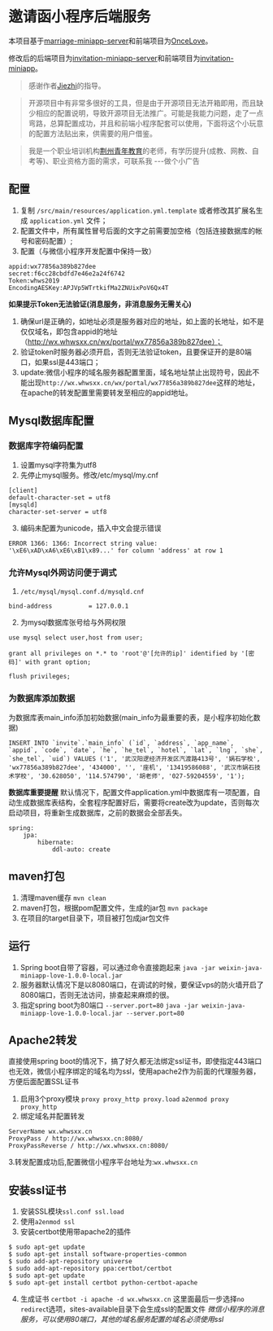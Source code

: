 # 邀请函小程序后端服务
本项目基于[marriage-miniapp-server](https://github.com/Jiezhi/marriage-miniapp-server)和前端项目为[OnceLove](https://github.com/Jiezhi/OnceLove)。

修改后的后端项目为[invitation-miniapp-server](https://github.com/hrmzone/invitation-miniapp-server/)和前端项目为[invitation-miniapp](https://github.com/hrmzone/invitation-miniapp)。

> 感谢作者[Jiezhi](https://github.com/Jiezhi)的指导。

> 开源项目中有非常多很好的工具，但是由于开源项目无法开箱即用，而且缺少相应的配置说明，导致开源项目无法推广。可能是我能力问题，走了一点弯路，总算配置成功，并且和前端小程序配套可以使用，下面将这个小玩意的配置方法贴出来，供需要的用户借鉴。

> 我是一个职业培训机构[荆州青年教育](https://jzyouth.com)的老师，有学历提升(成教、网教、自考等)、职业资格方面的需求，可联系我    ---做个小广告

## 配置
1. 复制 `/src/main/resources/application.yml.template` 或者修改其扩展名生成 `application.yml` 文件；
2. 配置文件中，所有属性冒号后面的文字之前需要加空格（包括连接数据库的帐号和密码配置）;
3. 配置（与微信小程序开发配置中保持一致）

```
appid:wx77856a389b827dee
secret:f6cc28cbdfd7e46e2a24f6742
Token:whws2019
EncodingAESKey:APJVp5WTrtkifMa2ZNUixPoV6Qx4T
```

**如果提示Token无法验证(消息服务，非消息服务无需关心)**

1. 确保url是正确的，如地址必须是服务器对应的地址，如上面的长地址，如不是仅仅域名，即包含appid的地址（http://wx.whwsxx.cn/wx/portal/wx77856a389b827dee）；
2. 验证token时服务器必须开启，否则无法验证token，且要保证开的是80端口，如果ssl是443端口；
3. update:微信小程序的域名服务器配置里面，域名地址禁止出现符号，因此不能出现`http://wx.whwsxx.cn/wx/portal/wx77856a389b827dee`这样的地址，在apache的转发配置里需要转发至相应的appid地址。

## Mysql数据库配置
### 数据库字符编码配置
1. 设置mysql字符集为utf8
2. 先停止mysql服务。修改/etc/mysql/my.cnf

```
[client]
default-character-set = utf8
[mysqld]
character-set-server = utf8
```

3. 编码未配置为unicode，插入中文会提示错误

```
ERROR 1366: 1366: Incorrect string value: '\xE6\xAD\xA6\xE6\xB1\x89...' for column 'address' at row 1
```

### 允许Mysql外网访问便于调式
1. `/etc/mysql/mysql.conf.d/mysqld.cnf`

```
bind-address          = 127.0.0.1
```

2. 为mysql数据库张号给与外网权限

```
use mysql select user,host from user;

grant all privileges on *.* to 'root'@'[允许的ip]' identified by '[密码]' with grant option;

flush privileges;
```

### 为数据库添加数据
为数据库表main_info添加初始数据(main_info为最重要的表，是小程序初始化数据)

```
INSERT INTO `invite`.`main_info` (`id`, `address`, `app_name`, `appid`, `code`, `date`, `he`, `he_tel`, `hotel`, `lat`, `lng`, `she`, `she_tel`, `uid`) VALUES ('1', '武汉阳逻经济开发区汽渡路413号', '娲石学校', 'wx77856a389b827dee', '434000', '', '座机', '13419586088', '武汉市娲石技术学校', '30.628050', '114.574790', '胡老师', '027-59204559', '1');
```
**数据库重要提醒**
默认情况下，配置文件application.yml中数据库有一项配置，自动生成数据库表结构，全套程序配置好后，需要将create改为update，否则每次启动项目，将重新生成数据库，之前的数据会全部丢失。
```
spring:
    jpa:
        hibernate:
            ddl-auto: create
```

## maven打包
1. 清理maven缓存
`mvn clean`
2. maven打包，根据pom配置文件，生成的jar包
`mvn package`
3. 在项目的target目录下，项目被打包成jar包文件


## 运行
1. Spring boot自带了容器，可以通过命令直接跑起来
`java -jar weixin-java-miniapp-love-1.0.0-local.jar`
2. 服务器默认情况下是以8080端口，在调试的时候，要保证vps的防火墙开启了8080端口，否则无法访问，排查起来麻烦的很。
3. 指定spring boot为80端口 `--server.port=80`
`java -jar weixin-java-miniapp-love-1.0.0-local.jar --server.port=80`

## Apache2转发
直接使用spring boot的情况下，搞了好久都无法绑定ssl证书，即使指定443端口也无效，微信小程序绑定的域名均为ssl，使用apache2作为前面的代理服务器，方便后面配置SSL证书

1. 启用3个proxy模块 `proxy proxy_http proxy.load`
	`a2enmod proxy proxy_http`
2. 绑定域名并配置转发

```
ServerName wx.whwsxx.cn
ProxyPass / http://wx.whwsxx.cn:8080/
ProxyPassReverse / http://wx.whwsxx.cn:8080/
```
3.转发配置成功后,配置微信小程序平台地址为:`wx.whwsxx.cn`
## 安装ssl证书
1. 安装SSL模块`ssl.conf ssl.load`
2. 使用`a2enmod ssl`
3. 安装certbot使用带apache2的插件

```
$ sudo apt-get update
$ sudo apt-get install software-properties-common
$ sudo add-apt-repository universe
$ sudo add-apt-repository ppa:certbot/certbot
$ sudo apt-get update
$ sudo apt-get install certbot python-certbot-apache 
```
4. 生成证书
`certbot -i apache -d wx.whwsxx.cn`
这里面最后一步选择`no redirec`t选项，sites-available目录下会生成ssl的配置文件
*微信小程序的消息服务，可以使用80端口，其他的域名服务配置的域名必须使用ssl*

